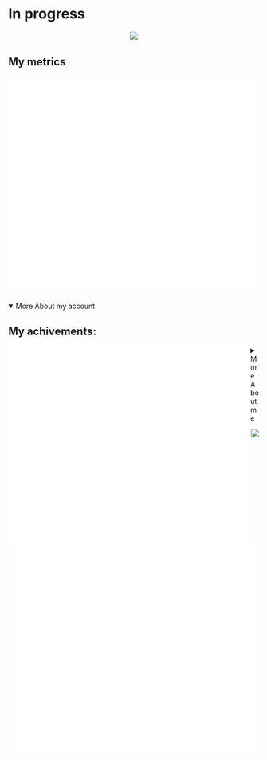 # In progress

<p align="center">
  
  <img src="https://readme-typing-svg.herokuapp.com?duration=2500&color=5865f2&center=true&vCenter=true&multiline=true&height=100&lines=Hi%2C+i'm+ena0;Welcome+to+my+README.md">

<p>
  
## My metrics

![general](./metrics/general.svg) 
  
<details open><summary>More About my account</summary>
  
## My achivements:
<div>
  <img align="left" width="486" src="./metrics/achivementMetrics1.svg">
  <img align="right" width="486" src="./metrics/achivementMetrics2.svg">
</div>


  
</details>
  
<details><summary>More About me</summary>
  
  ### My music list
  
  [![My music](./metrics/music.svg)](https://music.youtube.com/playlist?list=PLpHlVT9s_M-uf_bFxsxut9KbDx5voOmVS&feature=share)
  
  ### My social medias:
  
  #### Discord
  [![](https://lanyard.cnrad.dev/api/315136931166158849?borderRadius=20px&idleMessage=%22Hi%20%F0%9F%91%8B%22)](https://discord.com/users/315136931166158849)
  
</details>
  
<p align="center">
  
  <img src="https://capsule-render.vercel.app/api?type=waving&height=300&width=500&color=timeGradient&text=Goodbye&section=footer">

<p>
